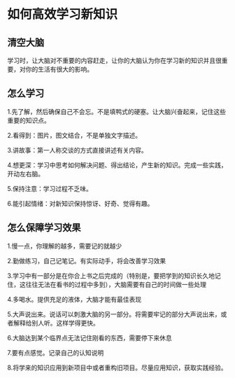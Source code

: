 # 如何高效学习新知识
## 清空大脑

学习时，让大脑对不重要的内容赶走，让你的大脑认为你在学习新的知识并且很重要，对你的生活有很大的影响。

## 怎么学习

1.先了解，然后确保自己不会忘。不是填鸭式的硬塞。让大脑兴奋起来，记住这些重要的知识点。

2.看得到：图片，图文结合，不是单独文字描述。

3.讲故事：第一人称交谈的方式直接讲述有关内容。

4.想更深：学习中思考如何解决问题、得出结论，产生新的知识。完成一些实践，开动左右脑。

5.保持注意：学习过程不乏味。

6.能引起情绪：对新知识保持惊讶、好奇、觉得有趣。

## 怎么保障学习效果

1.慢一点，你理解的越多，需要记的就越少

2.勤做练习，自己记笔记。有实际动手，将会改善学习效果

3.学习中有一部分是在你合上书之后完成的（特别是，要把学到的知识长久地记住，这往往无法在看书的过程中多到），大脑需要有自己的时间做一些处理

4.多喝水。提供充足的液体，大脑才能有最佳表现

5.大声说出来。说话可以刺激大脑的另一部分。将需要牢记的部分大声说出来，或者解释给别人听。这样学得更快。

6.大脑达到某个临界点无法记住刚看的东西，需要停下来休息

7.要有点感觉。记录自己的认知说明

8.将学来的知识应用到新项目中或者重构旧项目。尽量应用知识，获取实践经验。